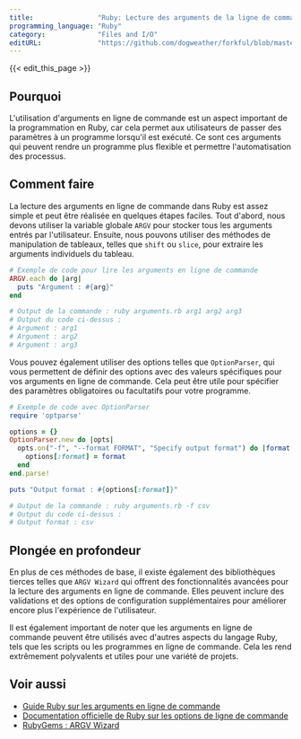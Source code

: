 ```yaml
---
title:                "Ruby: Lecture des arguments de la ligne de commande"
programming_language: "Ruby"
category:             "Files and I/O"
editURL:              "https://github.com/dogweather/forkful/blob/master/content/fr/ruby/reading-command-line-arguments.md"
---
```


{{< edit_this_page >}}

## Pourquoi

L'utilisation d'arguments en ligne de commande est un aspect important de la programmation en Ruby, car cela permet aux utilisateurs de passer des paramètres à un programme lorsqu'il est exécuté. Ce sont ces arguments qui peuvent rendre un programme plus flexible et permettre l'automatisation des processus.

## Comment faire

La lecture des arguments en ligne de commande dans Ruby est assez simple et peut être réalisée en quelques étapes faciles. Tout d'abord, nous devons utiliser la variable globale `ARGV` pour stocker tous les arguments entrés par l'utilisateur. Ensuite, nous pouvons utiliser des méthodes de manipulation de tableaux, telles que `shift` ou `slice`, pour extraire les arguments individuels du tableau.

```Ruby
# Exemple de code pour lire les arguments en ligne de commande
ARGV.each do |arg|
  puts "Argument : #{arg}"
end

# Output de la commande : ruby arguments.rb arg1 arg2 arg3
# Output du code ci-dessus :
# Argument : arg1
# Argument : arg2
# Argument : arg3
```

Vous pouvez également utiliser des options telles que `OptionParser`, qui vous permettent de définir des options avec des valeurs spécifiques pour vos arguments en ligne de commande. Cela peut être utile pour spécifier des paramètres obligatoires ou facultatifs pour votre programme.

```Ruby
# Exemple de code avec OptionParser
require 'optparse'

options = {}
OptionParser.new do |opts|
  opts.on("-f", "--format FORMAT", "Specify output format") do |format|
    options[:format] = format
  end
end.parse!

puts "Output format : #{options[:format]}"

# Output de la commande : ruby arguments.rb -f csv
# Output du code ci-dessus :
# Output format : csv
```

## Plongée en profondeur

En plus de ces méthodes de base, il existe également des bibliothèques tierces telles que `ARGV Wizard` qui offrent des fonctionnalités avancées pour la lecture des arguments en ligne de commande. Elles peuvent inclure des validations et des options de configuration supplémentaires pour améliorer encore plus l'expérience de l'utilisateur.

Il est également important de noter que les arguments en ligne de commande peuvent être utilisés avec d'autres aspects du langage Ruby, tels que les scripts ou les programmes en ligne de commande. Cela les rend extrêmement polyvalents et utiles pour une variété de projets.

## Voir aussi

- [Guide Ruby sur les arguments en ligne de commande](https://www.rubyguides.com/2018/06/ruby-argv/)
- [Documentation officielle de Ruby sur les options de ligne de commande](https://ruby-doc.org/core-2.6/OptionParser.html)
- [RubyGems : ARGV Wizard](https://rubygems.org/gems/argv_wizard)